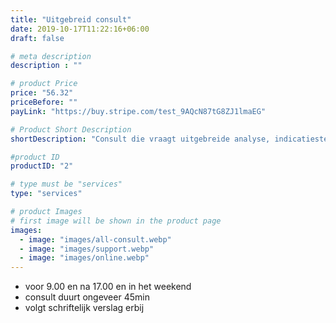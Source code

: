 ```yaml
---
title: "Uitgebreid consult"
date: 2019-10-17T11:22:16+06:00
draft: false

# meta description
description : ""

# product Price
price: "56.32"
priceBefore: ""
payLink: "https://buy.stripe.com/test_9AQcN87tG8ZJ1lmaEG"

# Product Short Description
shortDescription: "Consult die vraagt uitgebreide analyse, indicatiestelling, advies en snel reactie die plaats kan vinden buiten werktijd uren"

#product ID
productID: "2"

# type must be "services"
type: "services"

# product Images
# first image will be shown in the product page
images:
  - image: "images/all-consult.webp"
  - image: "images/support.webp"
  - image: "images/online.webp"
---
```


- voor 9.00 en na 17.00 en in het weekend
- consult duurt ongeveer 45min
- volgt schriftelijk verslag erbij
